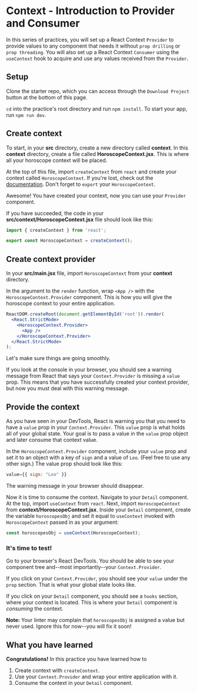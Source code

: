 # Context - Introduction to Provider and Consumer

In this series of practices, you will set up a React Context `Provider` to
provide values to any component that needs it without `prop drilling` or `prop
threading`. You will also set up a React Context `Consumer` using the
`useContext` hook to acquire and use any values received from the `Provider`.

## Setup

Clone the starter repo, which you can access through the `Download Project`
button at the bottom of this page.

`cd` into the practice's root directory and run `npm install`. To start your
app, run `npm run dev`.

## Create context

To start, in your __src__ directory, create a new directory called __context__.
In this __context__ directory, create a file called __HoroscopeContext.jsx__.
This is where all your horoscope context will be placed.

At the top of this file, import `createContext` from `react` and create your
context called `HoroscopeContext`. If you're lost, check out the
[documentation][create-context]. Don't forget to `export` your
`HoroscopeContext`.

Awesome! You have created your context, now you can use your `Provider`
component.

If you have succeeded, the code in your __src/context/HoroscopeContext.jsx__
file should look like this:

```js
import { createContext } from 'react';

export const HoroscopeContext = createContext();
```

## Create context provider

In your __src/main.jsx__ file, import `HoroscopeContext` from your __context__
directory.

In the argument to the `render` function, wrap `<App />` with the
`HoroscopeContext.Provider` component. This is how you will give the horoscope
context to your entire application.

```jsx
ReactDOM.createRoot(document.getElementById('root')).render(
  <React.StrictMode>
    <HoroscopeContext.Provider>
      <App />
    </HoroscopeContext.Provider>
  </React.StrictMode>
);
```

Let's make sure things are going smoothly.

If you look at the console in your browser, you should see a warning message
from React that says your `Context.Provider` is missing a `value` prop. This
means that you have successfully created your context provider, but now you must
deal with this warning message.

## Provide the context

As you have seen in your DevTools, React is warning you that you need to have a
`value` prop in your `Context.Provider`. This `value` prop is what holds all of
your global state. Your goal is to pass a value in the `value` prop object and
later consume that context value.

In the `HoroscopeContext.Provider` component, include your `value` prop and set
it to an object with a key of `sign` and a value of `Leo`. (Feel free to use any
other sign.) The value prop should look like this:

```js
value={{ sign: "Leo" }}
```

The warning message in your browser should disappear.

Now it is time to consume the context. Navigate to your `Detail` component. At
the top, import `useContext` from `react`. Next, import `HoroscopeContext` from
__context/HoroscopeContext.jsx__. Inside your `Detail` component, create the
variable `horoscopesObj` and set it equal to `useContext` invoked with
`HoroscopeContext` passed in as your argument:

```js
const horoscopesObj = useContext(HoroscopeContext);
```

### It's time to test!

Go to your browser's React DevTools. You should be able to see your component
tree and--most importantly--your `Context.Provider`.

If you click on your `Context.Provider`, you should see your `value` under the
`prop` section. That is what your global state looks like.

If you click on your `Detail` component, you should see a `hooks` section, where
your context is located. This is where your `Detail` component is _consuming_
the context.

**Note:** Your linter may complain that `horoscopesObj` is assigned a value but
never used. Ignore this for now--you will fix it soon!

## What you have learned

**Congratulations!** In this practice you have learned how to

1. Create context with `createContext`.
2. Use your `Context.Provider` and wrap your entire application with it.
3. Consume the context in your `Detail` component.

[create-context]: https://react.dev/reference/react/createContext
